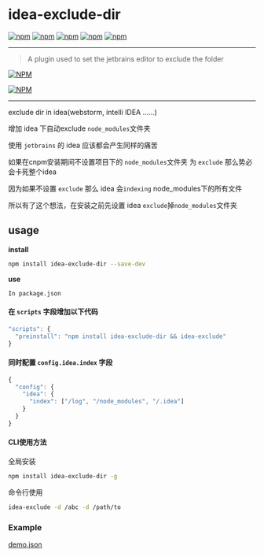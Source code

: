 # idea-exclude-dir

[![npm](https://img.shields.io/npm/v/idea-exclude-dir.svg)](https://www.npmjs.com/package/idea-exclude-dir)
[![npm](https://img.shields.io/node/v/idea-exclude-dir.svg)](https://www.npmjs.com/package/idea-exclude-dir)
[![npm](https://img.shields.io/npm/dt/idea-exclude-dir.svg)](https://www.npmjs.com/package/idea-exclude-dir)
[![npm](https://img.shields.io/npm/dm/idea-exclude-dir.svg)](https://www.npmjs.com/package/idea-exclude-dir)
[![npm](https://img.shields.io/github/stars/maxming2333/idea-exclude-dir.svg?style=social&label=Star)](https://github.com/maxming2333/idea-exclude-dir) 

-----

> A plugin used to set the jetbrains editor to exclude the folder

[![NPM](https://nodei.co/npm-dl/idea-exclude-dir.png)](https://nodei.co/npm/idea-exclude-dir/)

[![NPM](https://nodei.co/npm/idea-exclude-dir.png?downloads=true&downloadRank=true&stars=true)](https://nodei.co/npm/idea-exclude-dir/)

-----

exclude dir in idea(webstorm, intelli IDEA ......)

增加 idea 下自动exclude `node_modules`文件夹

使用 `jetbrains` 的 idea 应该都会产生同样的痛苦

如果在cnpm安装期间不设置项目下的 `node_modules`文件夹 为 `exclude` 那么势必会卡死整个idea

因为如果不设置 `exclude` 那么 idea 会`indexing` node_modules下的所有文件

所以有了这个想法，在安装之前先设置 idea `exclude`掉`node_modules`文件夹

## usage


**install**

```bash
npm install idea-exclude-dir --save-dev
```

**use**

`In package.json`

#### 在 `scripts` 字段增加以下代码

```js
"scripts": {
  "preinstall": "npm install idea-exclude-dir && idea-exclude"
}
```


#### 同时配置 `config.idea.index` 字段

```js
{
  "config": {
    "idea": {
      "index": ["/log", "/node_modules", "/.idea"]
    }
  }
}
```


#### CLI使用方法

全局安装

```bash
npm install idea-exclude-dir -g
```

命令行使用

```bash
idea-exclude -d /abc -d /path/to
```



### Example

[demo.json](demo.json)